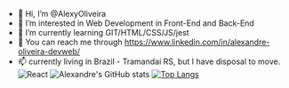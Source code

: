 - 👋 Hi, I’m @AlexyOliveira
- 👀 I’m interested in Web Development in Front-End and Back-End
- 🌱 I’m currently learning GIT/HTML/CSS/JS/jest
- 🧭 You can reach me through https://www.linkedin.com/in/alexandre-oliveira-devweb/
- 📫 currently living in Brazil - Tramandaí RS, but I have disposal to move.
![React](https://img.shields.io/badge/react-%2320232a.svg?style=for-the-badge&logo=react&logoColor=%2361DAFB)
![Alexandre's GitHub stats](https://github-readme-stats.vercel.app/api?username=AlexyOliveira&show_icons=true&theme=dracula)
 [![Top Langs](https://github-readme-stats.vercel.app/api/top-langs/?username=AlexyOliveira&layout=auto)](https://github.com/anuraghazra/github-readme-stats)
<!---
AlexyOliveira/AlexyOliveira is a ✨ special ✨ repository because its `README.md` (this file) appears on your GitHub profile.
You can click the Preview link to take a look at your changes.
--->
